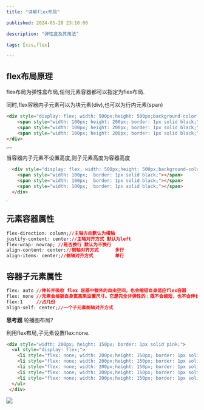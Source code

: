 ```yaml
---
title: "详解flex布局"

published: 2024-05-28 23:10:00

description: "弹性盒及其用法"

tags: [css,flex]

---
```


## flex布局原理

flex布局为弹性盒布局,任何元素容器都可以指定为flex布局.

同时,flex容器内子元素可以为块元素(div),也可以为行内元素(span)

```html
<div style="display: flex; width: 500px;height: 500px;background-color: red;">
    <span style="width: 100px; height: 200px; border: 1px solid black;"></span>
    <span style="width: 100px; height: 200px; border: 1px solid black;"></span>
    <span style="width: 100px; height: 200px; border: 1px solid black;"></span>
</div>
```

<img src="https://s3.bmp.ovh/imgs/2024/05/28/e1cc980dd419286c.png" alt="图片描述" style="zoom:20%;" />

当容器内子元素不设置高度,则子元素高度为容器高度

```html
  <div style="display: flex; width: 500px;height: 500px;background-color: red;">
    <span style="width: 100px;  border: 1px solid black;"></span>
    <span style="width: 100px;  border: 1px solid black;"></span>
    <span style="width: 100px;  border: 1px solid black;"></span>
  </div>
```

<img src="https://s3.bmp.ovh/imgs/2024/05/28/21ada0c277230edd.png" style="zoom:20%;" />

## 元素容器属性

```css
flex-direction: column;//主轴方向默认为横轴
justify-content: center;//主轴对齐方式 默认为left
flex-wrap: nowrap; //是否换行 默认为不换行
align-content: center;//侧轴对齐方式      多行
align-items: center;//侧轴对齐方式        单行
```



## 容器子元素属性

```css
flex: auto //伸长并吸收 flex 容器中额外的自由空间，也会缩短自身适应flex容器
flex: none //元素会根据自身宽高来设置尺寸。它是完全非弹性的：既不会缩短，也不会伸长来适应 flex 容器。
flex:1     //占几份
align-self: center;//一个子元素侧轴对齐方式
```

**思考题** 轮播图布局?

利用flex布局,子元素设置flex:none.

```html
<div style="width: 200px; height: 150px; border: 1px solid pink;">
  <ul style="display: flex;">
    <li style="flex: none; width: 200px;height: 150px; border: 1px solid red;"></li>
    <li style="flex: none; width: 200px;height: 150px; border: 1px solid red;"></li>
    <li style="flex: none; width: 200px;height: 150px; border: 1px solid red;"></li>
    <li style="flex: none; width: 200px;height: 150px; border: 1px solid red;"></li>
    <li style="flex: none; width: 200px;height: 150px; border: 1px solid red;"></li>
  </ul>
 </div>
```

![](https://s3.bmp.ovh/imgs/2024/05/29/6508c0e1b10e2af3.png)

